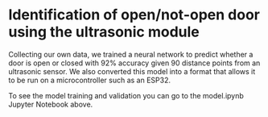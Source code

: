 # Identification of open/not-open door using the ultrasonic module

Collecting our own data, we trained a neural network to predict whether a door is open or closed with 92% accuracy given 90 distance points from an ultrasonic sensor. We also converted this model into a format that allows it to be run on a microcontroller such as an ESP32.

To see the model training and validation you can go to the model.ipynb Jupyter Notebook above.

<!--
## Installation
    requirements.txt
-->
